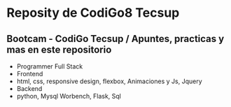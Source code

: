 # Reposity de CodiGo8 Tecsup
## Bootcam - CodiGo Tecsup / Apuntes, practicas y mas en este repositorio
- Programmer Full Stack
- Frontend 
- html, css, responsive design, flexbox, Animaciones y Js, Jquery
- Backend
- python, Mysql Worbench, Flask, Sql



